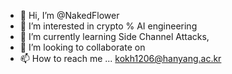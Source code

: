 - 👋 Hi, I’m @NakedFlower
- 👀 I’m interested in crypto % AI engineering
- 🌱 I’m currently learning Side Channel Attacks, 
- 💞️ I’m looking to collaborate on
- 📫 How to reach me ... kokh1206@hanyang.ac.kr

<!---
NakedFlower/NakedFlower is a ✨ special ✨ repository because its `README.md` (this file) appears on your GitHub profile.
You can click the Preview link to take a look at your changes.
--->
